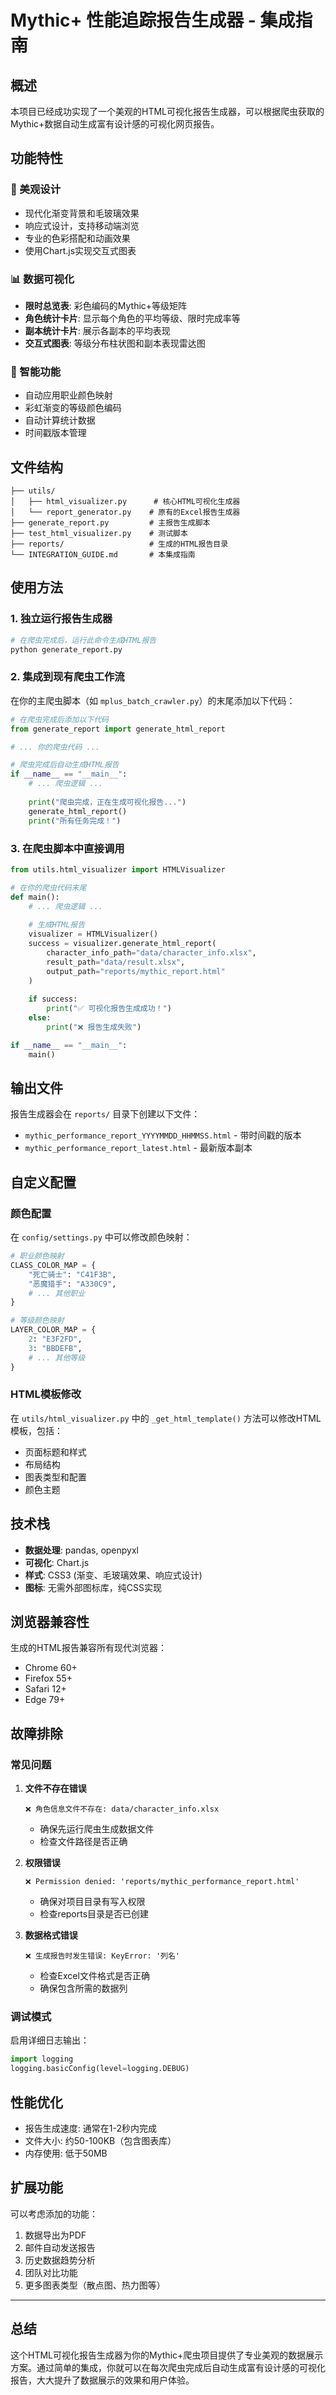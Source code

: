 # Mythic+ 性能追踪报告生成器 - 集成指南

## 概述

本项目已经成功实现了一个美观的HTML可视化报告生成器，可以根据爬虫获取的Mythic+数据自动生成富有设计感的可视化网页报告。

## 功能特性

### 🎨 美观设计
- 现代化渐变背景和毛玻璃效果
- 响应式设计，支持移动端浏览
- 专业的色彩搭配和动画效果
- 使用Chart.js实现交互式图表

### 📊 数据可视化
- **限时总览表**: 彩色编码的Mythic+等级矩阵
- **角色统计卡片**: 显示每个角色的平均等级、限时完成率等
- **副本统计卡片**: 展示各副本的平均表现
- **交互式图表**: 等级分布柱状图和副本表现雷达图

### 🎯 智能功能
- 自动应用职业颜色映射
- 彩虹渐变的等级颜色编码
- 自动计算统计数据
- 时间戳版本管理

## 文件结构

```
├── utils/
│   ├── html_visualizer.py      # 核心HTML可视化生成器
│   └── report_generator.py    # 原有的Excel报告生成器
├── generate_report.py         # 主报告生成脚本
├── test_html_visualizer.py    # 测试脚本
├── reports/                   # 生成的HTML报告目录
└── INTEGRATION_GUIDE.md       # 本集成指南
```

## 使用方法

### 1. 独立运行报告生成器

```bash
# 在爬虫完成后，运行此命令生成HTML报告
python generate_report.py
```

### 2. 集成到现有爬虫工作流

在你的主爬虫脚本（如 `mplus_batch_crawler.py`）的末尾添加以下代码：

```python
# 在爬虫完成后添加以下代码
from generate_report import generate_html_report

# ... 你的爬虫代码 ...

# 爬虫完成后自动生成HTML报告
if __name__ == "__main__":
    # ... 爬虫逻辑 ...
    
    print("爬虫完成，正在生成可视化报告...")
    generate_html_report()
    print("所有任务完成！")
```

### 3. 在爬虫脚本中直接调用

```python
from utils.html_visualizer import HTMLVisualizer

# 在你的爬虫代码末尾
def main():
    # ... 爬虫逻辑 ...
    
    # 生成HTML报告
    visualizer = HTMLVisualizer()
    success = visualizer.generate_html_report(
        character_info_path="data/character_info.xlsx",
        result_path="data/result.xlsx", 
        output_path="reports/mythic_report.html"
    )
    
    if success:
        print("✅ 可视化报告生成成功！")
    else:
        print("❌ 报告生成失败")

if __name__ == "__main__":
    main()
```

## 输出文件

报告生成器会在 `reports/` 目录下创建以下文件：

- `mythic_performance_report_YYYYMMDD_HHMMSS.html` - 带时间戳的版本
- `mythic_performance_report_latest.html` - 最新版本副本

## 自定义配置

### 颜色配置
在 `config/settings.py` 中可以修改颜色映射：

```python
# 职业颜色映射
CLASS_COLOR_MAP = {
    "死亡骑士": "C41F3B",
    "恶魔猎手": "A330C9",
    # ... 其他职业
}

# 等级颜色映射
LAYER_COLOR_MAP = {
    2: "E3F2FD",
    3: "BBDEFB", 
    # ... 其他等级
}
```

### HTML模板修改
在 `utils/html_visualizer.py` 中的 `_get_html_template()` 方法可以修改HTML模板，包括：
- 页面标题和样式
- 布局结构
- 图表类型和配置
- 颜色主题

## 技术栈

- **数据处理**: pandas, openpyxl
- **可视化**: Chart.js
- **样式**: CSS3 (渐变、毛玻璃效果、响应式设计)
- **图标**: 无需外部图标库，纯CSS实现

## 浏览器兼容性

生成的HTML报告兼容所有现代浏览器：
- Chrome 60+
- Firefox 55+
- Safari 12+
- Edge 79+

## 故障排除

### 常见问题

1. **文件不存在错误**
   ```
   ❌ 角色信息文件不存在: data/character_info.xlsx
   ```
   - 确保先运行爬虫生成数据文件
   - 检查文件路径是否正确

2. **权限错误**
   ```
   ❌ Permission denied: 'reports/mythic_performance_report.html'
   ```
   - 确保对项目目录有写入权限
   - 检查reports目录是否已创建

3. **数据格式错误**
   ```
   ❌ 生成报告时发生错误: KeyError: '列名'
   ```
   - 检查Excel文件格式是否正确
   - 确保包含所需的数据列

### 调试模式

启用详细日志输出：

```python
import logging
logging.basicConfig(level=logging.DEBUG)
```

## 性能优化

- 报告生成速度: 通常在1-2秒内完成
- 文件大小: 约50-100KB（包含图表库）
- 内存使用: 低于50MB

## 扩展功能

可以考虑添加的功能：
1. 数据导出为PDF
2. 邮件自动发送报告
3. 历史数据趋势分析
4. 团队对比功能
5. 更多图表类型（散点图、热力图等）

---

## 总结

这个HTML可视化报告生成器为你的Mythic+爬虫项目提供了专业美观的数据展示方案。通过简单的集成，你就可以在每次爬虫完成后自动生成富有设计感的可视化报告，大大提升了数据展示的效果和用户体验。
